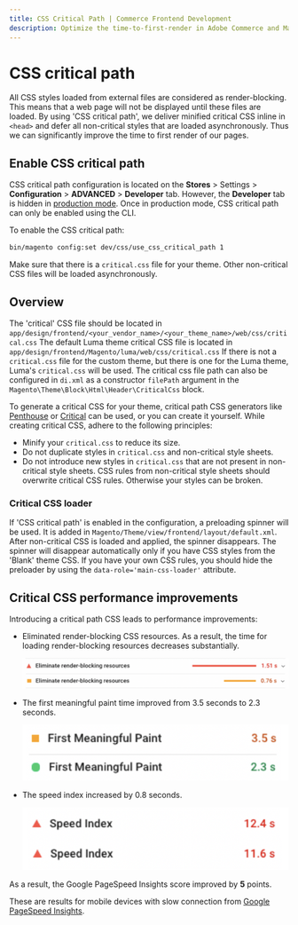 ```yaml
---
title: CSS Critical Path | Commerce Frontend Development
description: Optimize the time-to-first-render in Adobe Commerce and Magento Open Source themes.
---
```


# CSS critical path

All CSS styles loaded from external files are considered as render-blocking. This means that a web page will not be displayed until these files are loaded.
By using 'CSS critical path', we deliver minified critical CSS inline in `<head>` and defer all non-critical styles that are loaded asynchronously.
Thus we can significantly improve the time to first render of our pages.

## Enable CSS critical path

<InlineAlert variant="info" slots="text"/>

CSS critical path configuration is located on the **Stores** > Settings > **Configuration** > **ADVANCED** > **Developer** tab. However, the **Developer** tab is hidden in [production mode](https://experienceleague.adobe.com/docs/commerce-operations/configuration-guide/setup/application-modes.html). Once in production mode, CSS critical path can only be enabled using the CLI.

To enable the CSS critical path:

```bash
bin/magento config:set dev/css/use_css_critical_path 1
```

Make sure that there is a `critical.css` file for your theme. Other non-critical CSS files will be loaded asynchronously.

## Overview

The 'critical' CSS file should be located in `app/design/frontend/<your_vendor_name>/<your_theme_name>/web/css/critical.css`
The default Luma theme critical CSS file is located in `app/design/frontend/Magento/luma/web/css/critical.css`
If there is not a `critical.css` file for the custom theme, but there is one for the Luma theme, Luma's `critical.css` will be used.
The critical css file path can also be configured in `di.xml` as a constructor `filePath` argument in the `Magento\Theme\Block\Html\Header\CriticalCss` block.

To generate a critical CSS for your theme, critical path CSS generators like [Penthouse](https://www.npmjs.com/package/penthouse) or [Critical](https://www.npmjs.com/package/critical) can be used, or you can create it yourself. While creating critical CSS, adhere to the following principles:

-  Minify your `critical.css` to reduce its size.
-  Do not duplicate styles in `critical.css` and non-critical style sheets.
-  Do not introduce new styles in `critical.css` that are not present in non-critical style sheets. CSS rules from non-critical style sheets should overwrite critical CSS rules. Otherwise your styles can be broken.

### Critical CSS loader

If 'CSS critical path' is enabled in the configuration, a preloading spinner will be used. It is added in `Magento/Theme/view/frontend/layout/default.xml`.
After non-critical CSS is loaded and applied, the spinner disappears. The spinner will disappear automatically only if you have CSS styles from the 'Blank' theme CSS. If you have your own CSS rules, you should hide the preloader by using the `data-role='main-css-loader'` attribute.

## Critical CSS performance improvements

Introducing a critical path CSS leads to performance improvements:

-  Eliminated render-blocking CSS resources. As a result, the time for loading render-blocking resources decreases substantially.

   ![CSS resources eliminated as render-blocking](../../_images/frontend/critical_css_improvements1.png)

-  The first meaningful paint time improved from 3.5 seconds to 2.3 seconds.

   ![First meaningful paint time improved](../../_images/frontend/critical_css_improvements2.png)

-  The speed index increased by 0.8 seconds.

   ![Speed index increased](../../_images/frontend/critical_css_improvements3.png)

As a result, the Google PageSpeed Insights score improved by **5** points.

<InlineAlert variant="info" slots="text"/>

These are results for mobile devices with slow connection from [Google PageSpeed Insights](https://developers.google.com/speed/pagespeed/insights/).
